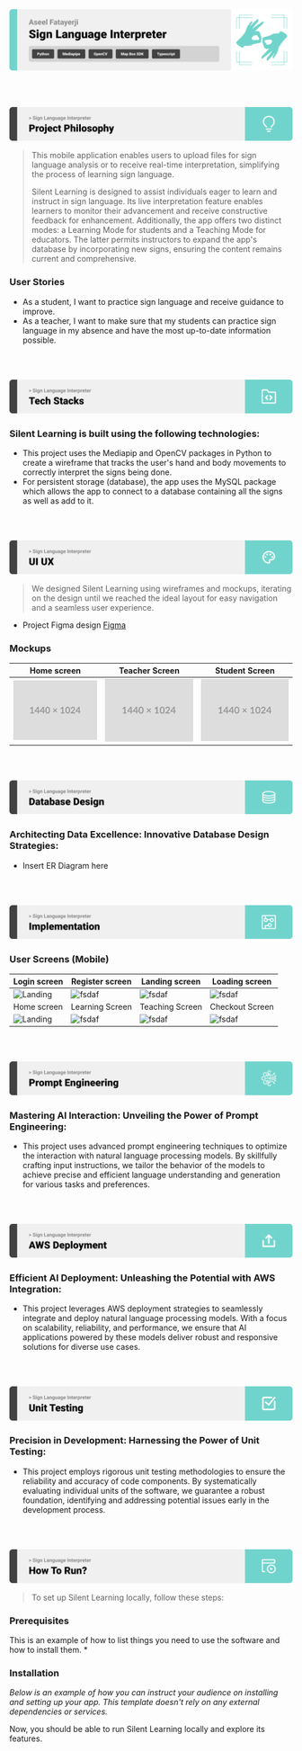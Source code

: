 <img src="./readme/title1.svg"/>

<br><br>

<!-- project philosophy -->
<img src="./readme/title2.svg"/>

>This mobile application enables users to upload files for sign language analysis or to receive real-time interpretation, simplifying the process of learning sign language.
>
> Silent Learning is designed to assist individuals eager to learn and instruct in sign language. Its live interpretation feature enables learners to monitor their advancement and receive constructive feedback for enhancement. Additionally, the app offers two distinct modes: a Learning Mode for students and a Teaching Mode for educators. The latter permits instructors to expand the app's database by incorporating new signs, ensuring the content remains current and comprehensive.

### User Stories
- As a student, I want to practice sign language and receive guidance to improve.
- As a teacher, I want to make sure that my students can practice sign language in my absence and have the most up-to-date information possible.

<br><br>
<!-- Tech stack -->
<img src="./readme/title3.svg"/>

###  Silent Learning is built using the following technologies:

- This project uses the Mediapip and OpenCV packages in Python to create a wireframe that tracks the user's hand and body movements to correctly interpret the signs being done.
- For persistent storage (database), the app uses the MySQL package which allows the app to connect to a database containing all the signs as well as add to it.

<br><br>
<!-- UI UX -->
<img src="./readme/title4.svg"/>


> We designed Silent Learning using wireframes and mockups, iterating on the design until we reached the ideal layout for easy navigation and a seamless user experience.

- Project Figma design [Figma](https://www.figma.com/file/xcOANpKdHBofpmiJXo8pvz/Silent-Learning?type=design&node-id=0-1&mode=design&t=8ozsZ9HivkYXuGxC-0)


### Mockups
| Home screen  | Teacher Screen | Student Screen |
| ---| ---| ---|
| ![Landing](./readme/demo/1440x1024.png) | ![fsdaf](./readme/demo/1440x1024.png) | ![fsdaf](./readme/demo/1440x1024.png) |

<br><br>

<!-- Database Design -->
<img src="./readme/title5.svg"/>

###  Architecting Data Excellence: Innovative Database Design Strategies:

- Insert ER Diagram here


<br><br>


<!-- Implementation -->
<img src="./readme/title6.svg"/>


### User Screens (Mobile)
| Login screen  | Register screen | Landing screen | Loading screen |
| ---| ---| ---| ---|
| ![Landing](https://placehold.co/900x1600) | ![fsdaf](https://placehold.co/900x1600) | ![fsdaf](https://placehold.co/900x1600) | ![fsdaf](https://placehold.co/900x1600) |
| Home screen  | Learning Screen | Teaching Screen | Checkout Screen |
| ![Landing](https://placehold.co/900x1600) | ![fsdaf](https://placehold.co/900x1600) | ![fsdaf](https://placehold.co/900x1600) | ![fsdaf](https://placehold.co/900x1600) |



<br><br>


<!-- Prompt Engineering -->
<img src="./readme/title7.svg"/>

###  Mastering AI Interaction: Unveiling the Power of Prompt Engineering:

- This project uses advanced prompt engineering techniques to optimize the interaction with natural language processing models. By skillfully crafting input instructions, we tailor the behavior of the models to achieve precise and efficient language understanding and generation for various tasks and preferences.

<br><br>

<!-- AWS Deployment -->
<img src="./readme/title8.svg"/>

###  Efficient AI Deployment: Unleashing the Potential with AWS Integration:

- This project leverages AWS deployment strategies to seamlessly integrate and deploy natural language processing models. With a focus on scalability, reliability, and performance, we ensure that AI applications powered by these models deliver robust and responsive solutions for diverse use cases.

<br><br>

<!-- Unit Testing -->
<img src="./readme/title9.svg"/>

###  Precision in Development: Harnessing the Power of Unit Testing:

- This project employs rigorous unit testing methodologies to ensure the reliability and accuracy of code components. By systematically evaluating individual units of the software, we guarantee a robust foundation, identifying and addressing potential issues early in the development process.

<br><br>


<!-- How to run -->
<img src="./readme/title10.svg"/>

> To set up Silent Learning locally, follow these steps:

### Prerequisites

This is an example of how to list things you need to use the software and how to install them.
* 

### Installation

_Below is an example of how you can instruct your audience on installing and setting up your app. This template doesn't rely on any external dependencies or services._


Now, you should be able to run Silent Learning locally and explore its features.